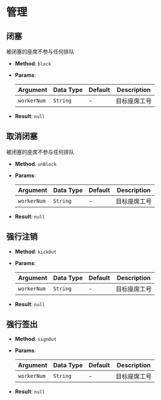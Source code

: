 # 管理

## 闭塞

被闭塞的座席不参与任何排队

- **Method**: `block`

- **Params**:

    |  Argument   | Data Type | Default | Description  |
    | ----------- | --------- | ------- | ------------ |
    | `workerNum` | `String`  | -       | 目标座席工号 |

- **Result**: `null`

## 取消闭塞

被闭塞的座席不参与任何排队

- **Method**: `unBlock`

- **Params**:

    |  Argument   | Data Type | Default | Description  |
    | ----------- | --------- | ------- | ------------ |
    | `workerNum` | `String`  | -       | 目标座席工号 |

- **Result**: `null`

## 强行注销

- **Method**: `kickOut`

- **Params**:

    |  Argument   | Data Type | Default | Description  |
    | ----------- | --------- | ------- | ------------ |
    | `workerNum` | `String`  | -       | 目标座席工号 |

- **Result**: `null`

## 强行签出

- **Method**: `signOut`

- **Params**:

    |  Argument   | Data Type | Default | Description  |
    | ----------- | --------- | ------- | ------------ |
    | `workerNum` | `String`  | -       | 目标座席工号 |

- **Result**: `null`

